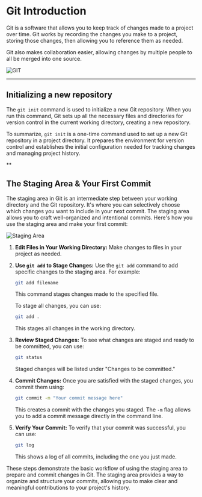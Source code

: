 # Git Introduction

Git is a software that allows you to keep track of changes made to a project over time. Git works by recording the changes you make to a project, storing those changes, then allowing you to reference them as needed. 

Git also makes collaboration easier, allowing changes by multiple people to all be merged into one source. 

![GIT](https://www.nobledesktop.com/image/blog/git-branches-merge.png)

***

## Initializing a new repository

The `git init` command is used to initialize a new Git repository. When you run this command, Git sets up all the necessary files and directories for version control in the current working directory, creating a new repository.


To summarize, `git init` is a one-time command used to set up a new Git repository in a project directory. It prepares the environment for version control and establishes the initial configuration needed for tracking changes and managing project history.

**

## The Staging Area & Your First Commit

The staging area in Git is an intermediate step between your working directory and the Git repository. It's where you can selectively choose which changes you want to include in your next commit. The staging area allows you to craft well-organized and intentional commits. Here's how you use the staging area and make your first commit:

![Staging Area](https://encrypted-tbn0.gstatic.com/images?q=tbn:ANd9GcSqPFuQp6V1-2oFCKStF5jLScNyLLBBo_tIiw&usqp=CAU)

1. **Edit Files in Your Working Directory:**
   Make changes to files in your project as needed.

2. **Use `git add` to Stage Changes:**
   Use the `git add` command to add specific changes to the staging area. For example:
   ```bash
   git add filename
   ```
   This command stages changes made to the specified file.

   To stage all changes, you can use:
   ```bash
   git add .
   ```
   This stages all changes in the working directory.

3. **Review Staged Changes:**
   To see what changes are staged and ready to be committed, you can use:
   ```bash
   git status
   ```
   Staged changes will be listed under "Changes to be committed."

4. **Commit Changes:**
   Once you are satisfied with the staged changes, you commit them using:
   ```bash
   git commit -m "Your commit message here"
   ```
   This creates a commit with the changes you staged. The `-m` flag allows you to add a commit message directly in the command line.

5. **Verify Your Commit:**
   To verify that your commit was successful, you can use:
   ```bash
   git log
   ```
   This shows a log of all commits, including the one you just made.

These steps demonstrate the basic workflow of using the staging area to prepare and commit changes in Git. The staging area provides a way to organize and structure your commits, allowing you to make clear and meaningful contributions to your project's history.